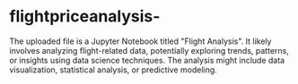 # flightpriceanalysis-
The uploaded file is a Jupyter Notebook titled "Flight Analysis". It likely involves analyzing flight-related data, potentially exploring trends, patterns, or insights using data science techniques. The analysis might include data visualization, statistical analysis, or predictive modeling.
